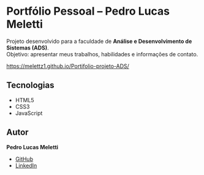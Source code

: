 # Portfólio Pessoal – Pedro Lucas Meletti

Projeto desenvolvido para a faculdade de **Análise e Desenvolvimento de Sistemas (ADS)**.  
Objetivo: apresentar meus trabalhos, habilidades e informações de contato.

https://melettz1.github.io/Portifolio-projeto-ADS/

## Tecnologias
- HTML5  
- CSS3  
- JavaScript  

## Autor
**Pedro Lucas Meletti**  
- [GitHub](https://github.com/Melettz1e)  
- [LinkedIn](https://www.linkedin.com/in/pedro-lucas-meletti-b57227209/)  
